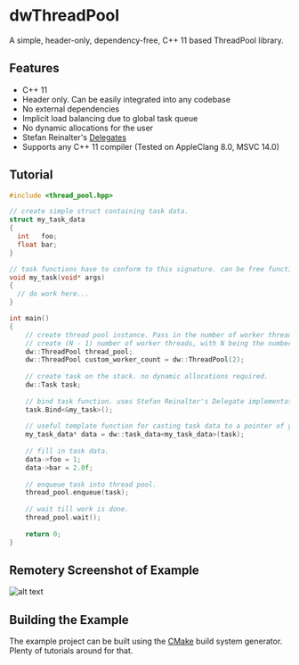 # dwThreadPool

A simple, header-only, dependency-free, C++ 11 based ThreadPool library.

## Features

* C++ 11
* Header only. Can be easily integrated into any codebase
* No external dependencies
* Implicit load balancing due to global task queue
* No dynamic allocations for the user
* Stefan Reinalter's [Delegates](https://blog.molecular-matters.com/2011/09/19/generic-type-safe-delegates-and-events-in-c/)
* Supports any C++ 11 compiler (Tested on AppleClang 8.0, MSVC 14.0)

## Tutorial

```cpp
#include <thread_pool.hpp>

// create simple struct containing task data.
struct my_task_data
{
  int   foo;
  float bar;
}

// task functions have to conform to this signature. can be free functions or methods.
void my_task(void* args)
{
  // do work here...
}

int main() 
{
    // create thread pool instance. Pass in the number of worker threads as the constructor parameter. Passing in 0 will
    // create (N - 1) number of worker threads, with N being the number of hardware threads.
    dw::ThreadPool thread_pool;
    dw::ThreadPool custom_worker_count = dw::ThreadPool(2);
    
    // create task on the stack. no dynamic allocations required.
    dw::Task task;
  
    // bind task function. uses Stefan Reinalter's Delegate implementation.
    task.Bind<&my_task>();
    
    // useful template function for casting task data to a pointer of your custom task data struct.
    my_task_data* data = dw::task_data<my_task_data>(task);
    
    // fill in task data.
    data->foo = 1;
    data->bar = 2.0f;
    
    // enqueue task into thread pool.
    thread_pool.enqueue(task);
    
    // wait till work is done.
    thread_pool.wait();
    
    return 0;
}
```

## Remotery Screenshot of Example

![alt text](https://github.com/diharaw/dwThreadPool/raw/master/doc/screenshot.png "Remotery Screenshot")

## Building the Example

The example project can be built using the [CMake](https://cmake.org/) build system generator. Plenty of tutorials around for that.
